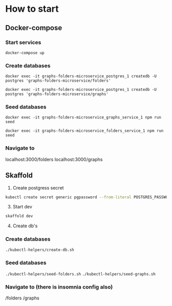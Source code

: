 # How to start

## Docker-compose
### Start services
`docker-compose up`

### Create databases
`docker exec -it graphs-folders-microservice_postgres_1 createdb -U postgres 'graphs-folders-microservice/folders'`

`docker exec -it graphs-folders-microservice_postgres_1 createdb -U postgres 'graphs-folders-microservice/graphs'`

### Seed databases
`docker exec -it graphs-folders-microservice_graphs_service_1 npm run seed`

`docker exec -it graphs-folders-microservice_folders_service_1 npm run seed`

### Navigate to

localhost:3000/folders
localhost:3000/graphs

## Skaffold
1. Create postgress secret
```sh
kubectl create secret generic pgpassword --from-literal POSTGRES_PASSWORD=my_pgpassword
```

3. Start dev
```sh
skaffold dev
```

4. Create db's

### Create databases
`./kubectl-helpers/create-db.sh`

### Seed databases

`./kubectl-helpers/seed-folders.sh`
`./kubectl-helpers/seed-graphs.sh`

### Navigate to (there is insomnia config also)

<minikube-ip>/folders
<minikube-ip>/graphs
